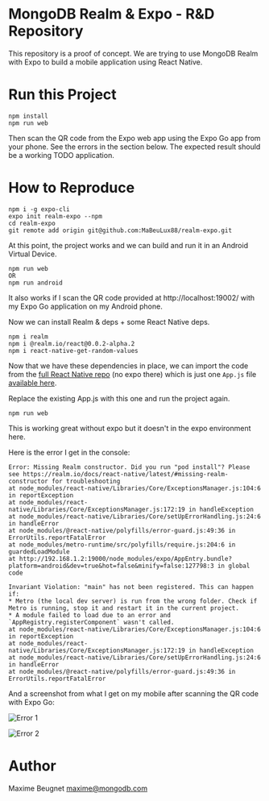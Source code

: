# MongoDB Realm & Expo - R&D Repository

This repository is a proof of concept. We are trying to use MongoDB Realm with Expo to build a mobile application using React Native.

# Run this Project

```shell
npm install
npm run web
```

Then scan the QR code from the Expo web app using the Expo Go app from your phone. See the errors in the section below. The expected result should be a working TODO application.

# How to Reproduce

```shell
npm i -g expo-cli
expo init realm-expo --npm
cd realm-expo
git remote add origin git@github.com:MaBeuLux88/realm-expo.git
```

At this point, the project works and we can build and run it in an Android Virtual Device.

```shell
npm run web
OR
npm run android
```

It also works if I scan the QR code provided at http://localhost:19002/ with my Expo Go application on my Android phone.

Now we can install Realm & deps + some React Native deps.

```shell
npm i realm
npm i @realm.io/react@0.0.2-alpha.2
npm i react-native-get-random-values
```

Now that we have these dependencies in place, we can import the code from the [full React Native repo](https://github.com/MaBeuLux88/ReactNativeMaximeDemo) (no expo there) which is just one `App.js` file [available here](https://github.com/MaBeuLux88/ReactNativeMaximeDemo/blob/step_2/App.js).

Replace the existing App.js with this one and run the project again.

```shell
npm run web
```

This is working great without expo but it doesn't in the expo environment here.

Here is the error I get in the console: 

```
Error: Missing Realm constructor. Did you run "pod install"? Please see https://realm.io/docs/react-native/latest/#missing-realm-constructor for troubleshooting
at node_modules/react-native/Libraries/Core/ExceptionsManager.js:104:6 in reportException
at node_modules/react-native/Libraries/Core/ExceptionsManager.js:172:19 in handleException
at node_modules/react-native/Libraries/Core/setUpErrorHandling.js:24:6 in handleError
at node_modules/@react-native/polyfills/error-guard.js:49:36 in ErrorUtils.reportFatalError
at node_modules/metro-runtime/src/polyfills/require.js:204:6 in guardedLoadModule
at http://192.168.1.2:19000/node_modules/expo/AppEntry.bundle?platform=android&dev=true&hot=false&minify=false:127798:3 in global code

Invariant Violation: "main" has not been registered. This can happen if:
* Metro (the local dev server) is run from the wrong folder. Check if Metro is running, stop it and restart it in the current project.
* A module failed to load due to an error and `AppRegistry.registerComponent` wasn't called.
at node_modules/react-native/Libraries/Core/ExceptionsManager.js:104:6 in reportException
at node_modules/react-native/Libraries/Core/ExceptionsManager.js:172:19 in handleException
at node_modules/react-native/Libraries/Core/setUpErrorHandling.js:24:6 in handleError
at node_modules/@react-native/polyfills/error-guard.js:49:36 in ErrorUtils.reportFatalError
```

And a screenshot from what I get on my mobile after scanning the QR code with Expo Go:

![Error 1](/home/polux/Work/realm-expo/images_readme/error1.jpeg)

![Error 2](/home/polux/Work/realm-expo/images_readme/error2.jpeg)

# Author

Maxime Beugnet <maxime@mongodb.com>
